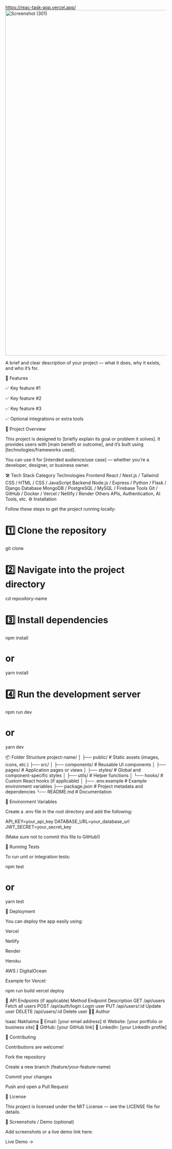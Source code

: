 
https://reac-task-app.vercel.app/
<img width="1920" height="1080" alt="Screenshot (301)" src="https://github.com/user-attachments/assets/cc2d767b-cd68-4896-a090-e1448c1f4db9" />

A brief and clear description of your project — what it does, why it exists, and who it’s for.

🚀 Features

✅ Key feature #1

✅ Key feature #2

✅ Key feature #3


✅ Optional integrations or extra tools

🧠 Project Overview

This project is designed to [briefly explain its goal or problem it solves].
It provides users with [main benefit or outcome], and it’s built using [technologies/frameworks used].

You can use it for [intended audience/use case] — whether you’re a developer, designer, or business owner.

🛠️ Tech Stack
Category	Technologies
Frontend	React / Next.js / Tailwind CSS / HTML / CSS / JavaScript
Backend	Node.js / Express / Python / Flask / Django
Database	MongoDB / PostgreSQL / MySQL / Firebase
Tools	Git / GitHub / Docker / Vercel / Netlify / Render
Others	APIs, Authentication, AI Tools, etc.
⚙️ Installation

Follow these steps to get the project running locally:

# 1️⃣ Clone the repository
git clone 

# 2️⃣ Navigate into the project directory
cd repository-name

# 3️⃣ Install dependencies
npm install
# or
yarn install

# 4️⃣ Run the development server
npm run dev
# or
yarn dev

📦 Folder Structure
project-name/
│
├── public/             # Static assets (images, icons, etc.)
├── src/
│   ├── components/     # Reusable UI components
│   ├── pages/          # Application pages or views
│   ├── styles/         # Global and component-specific styles
│   ├── utils/          # Helper functions
│   └── hooks/          # Custom React hooks (if applicable)
│
├── .env.example        # Example environment variables
├── package.json        # Project metadata and dependencies
└── README.md           # Documentation

🔑 Environment Variables

Create a .env file in the root directory and add the following:

API_KEY=your_api_key
DATABASE_URL=your_database_url
JWT_SECRET=your_secret_key


(Make sure not to commit this file to GitHub!)

🧪 Running Tests

To run unit or integration tests:

npm test
# or
yarn test

🚢 Deployment

You can deploy the app easily using:

Vercel

Netlify

Render

Heroku

AWS / DigitalOcean

Example for Vercel:

npm run build
vercel deploy

🧩 API Endpoints (if applicable)
Method	Endpoint	Description
GET	/api/users	Fetch all users
POST	/api/auth/login	Login user
PUT	/api/users/:id	Update user
DELETE	/api/users/:id	Delete user
🧍‍♂️ Author

Isaac Nakhaima
📧 Email: [your email address]
🌐 Website: [your portfolio or business site]
🐙 GitHub: [your GitHub link]
💼 LinkedIn: [your LinkedIn profile]

🤝 Contributing

Contributions are welcome!

Fork the repository

Create a new branch (feature/your-feature-name)

Commit your changes

Push and open a Pull Request

🪪 License

This project is licensed under the MIT License — see the LICENSE
 file for details.

📸 Screenshots / Demo (optional)

Add screenshots or a live demo link here:

Live Demo →
